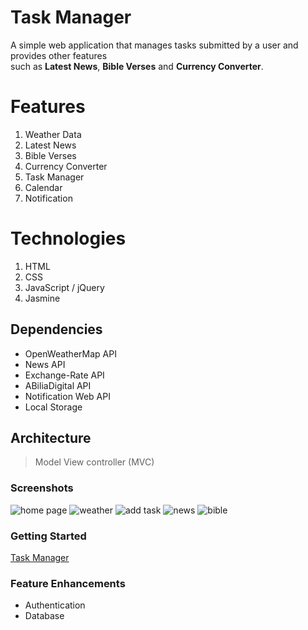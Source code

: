 # Task Manager

A simple web application that manages tasks submitted by a user and provides other features  
such as **Latest News**, **Bible Verses** and **Currency Converter**.

# Features

1. Weather Data
2. Latest News
3. Bible Verses
4. Currency Converter
5. Task Manager
6. Calendar
7. Notification

# Technologies

1. HTML
2. CSS
3. JavaScript / jQuery
4. Jasmine

## Dependencies

- OpenWeatherMap API
- News API
- Exchange-Rate API
- ABiliaDigital API
- Notification Web API
- Local Storage

## Architecture

> Model View controller (MVC)

### Screenshots

![home page](https://i.ibb.co/Mg8m1Wz/Home.png)
![weather](https://i.ibb.co/dPtmMWh/Weather.png)
![add task](https://i.ibb.co/q9xCdzG/Update-Task.png)
![news](https://i.ibb.co/cxTfHbj/News.png)
![bible](https://i.ibb.co/jbN9bV4/Dictionary.png)

### Getting Started

[Task Manager](https://task-manager-ga.netlify.app)

### Feature Enhancements

- Authentication
- Database
